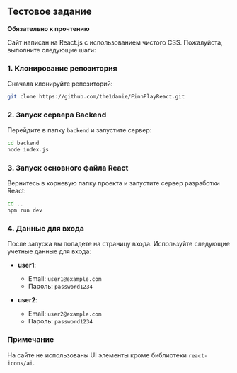 ## Тестовое задание

**Обязательно к прочтению**

Сайт написан на React.js с использованием чистого CSS. Пожалуйста, выполните следующие шаги:

### 1. Клонирование репозитория

Сначала клонируйте репозиторий:

```sh
git clone https://github.com/the1danie/FinnPlayReact.git
```

### 2. Запуск сервера Backend

Перейдите в папку `backend` и запустите сервер:

```sh
cd backend
node index.js
```

### 3. Запуск основного файла React

Вернитесь в корневую папку проекта и запустите сервер разработки React:

```sh
cd ..
npm run dev
```

### 4. Данные для входа

После запуска вы попадете на страницу входа. Используйте следующие учетные данные для входа:

- **user1**: 
  - Email: `user1@example.com`
  - Пароль: `password1234`

- **user2**:
  - Email: `user2@example.com`
  - Пароль: `password1234`

### Примечание

На сайте не использованы UI элементы кроме библиотеки `react-icons/ai`.
